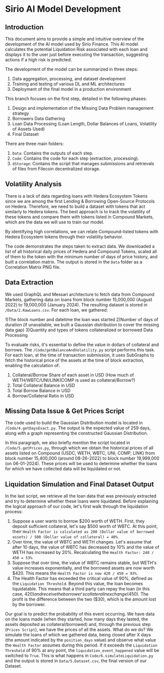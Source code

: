 # Sirio AI Model Development

## Introduction
This document aims to provide a simple and intuitive overview of the development of the AI model used by Sirio Finance. This AI model calculates the potential Liquidation Risk associated with each loan and displays it to the user just before executing the transaction, suggesting actions if a high risk is predicted.

The development of the model can be summarized in three steps:

1) Data aggregation, processing, and dataset development
2) Training and testing of various DL and ML architectures
3) Deployment of the final model in a production environment

This branch focuses on the first step, detailed in the following phases:

1) Design and implementation of the Missing Data Problem management strategy
2) Borrowers Data Gathering
3) Loan Data Processing (Loan Length, Dollar Balances of Loans, Volatility of Assets Used)
4) Final Dataset

There are three main folders:

1) `Data`: Contains the outputs of each step.
2) `Code`: Contains the code for each step (extraction, processing).
3) `dStorage`: Contains the script that manages submissions and retrievals of files from Filecoin decentralized storage.

## Volatility Analysis
There is a lack of data regarding loans with Hedera Ecosystem Tokens since we are among the first Lending & Borrowing Open-Source Protocols on Hedera. Therefore, we need to build a dataset with tokens that act similarly to Hedera tokens. The best approach is to track the volatility of these tokens and compare them with tokens listed in Compound Markets, which are the data we will use to train our model.

By identifying high correlations, we can relate Compound-listed tokens with Hedera Ecosystem tokens through their volatility behavior.

The code demonstrates the steps taken to extract data. We downloaded a list of all historical daily prices of Hedera and Compound Tokens, scaled all of them to the token with the minimum number of days of price history, and built a correlation matrix. The output is stored in the `Data` folder as a Correlation Matrix PNG file.

## Data Extraction
We used GraphQL and Messari architecture to fetch data from Compound Markets, gathering data on loans from block number 15,000,000 (August 2022) to 19,000,000 (January 2024). The resulting dataset is stored in `/Data/2.RawLoans.csv`. For each loan, we gathered:

1)The block number and datetime the loan was started
2)Number of days of duration (if unavailable, we built a Gaussian distribution to cover the missing data gap)
3)Quantity and types of tokens collateralized or borrowed
Data Processing

To evaluate risks, it's essential to define the value in dollars of collateral and borrows. The `/Code/getBalanceAndVolatility.py` script performs this task. For each loan, at the time of transaction submission, it uses SubGraphs to fetch the historical price of the assets at the time of block extraction, enabling the calculation of:

1) Collateral/Borrow Share of each asset in USD (How much of WETH/WBTC/UNI/LINK(COMP is used as collateral/Borrow?)
2) Total Collateral Balance in USD
3) Total Borrow Balance in USD
4) Borrow/Collateral Ratio in USD

## Missing Data Issue & Get Prices Script
The code used to build the Gaussian Distribution model is located in `/Code/4.getDaysExact.py`. The output is the expected value of 259 days, along with a graph representing the constructed Gaussian Distribution.

In this paragraph, we also briefly mention the script located in `/Code/5.getPrices.py`, through which we obtain the historical prices of all assets listed on Compound (USDC, WETH, WBTC, UNI, COMP, LINK) from block number 15,400,000 (around 08-26-2022) to block number 19,999,000 (on 06-01-2024). These prices will be used to determine whether the loans for which we have collected data will be liquidated or not.

## Liquidation Simulation and Final Dataset Output

In the last script, we retrieve all the loan data that was previously extracted and try to determine whether these loans were liquidated. Before explaining the logical approach of our code, let's first walk through the liquidation process:

1. Suppose a user wants to borrow $200 worth of WETH. First, they deposit sufficient collateral, let's say $500 worth of WBTC. At this point, their `Health Factor is calculated as 200 (Dollar value of borrowed assets) / 500 (Dollar value of collateral) = 40%`.
2. Over time, the value of WBTC and WETH changes. Let's assume that after 10 days, the value of WBTC has decreased by 10% and the value of WETH has increased by 20%. Recalculating the `Health Factor: 240 / 450 = 53%`.
3. Suppose that over time, the value of WBTC remains stable, but WETH's value increases exponentially, and the borrowed assets are now worth $420. This means the `Health Factor is now 420 / 450 = 93%`.
4. The Health Factor has exceeded the critical value of 90%, defined as the `Liquidation Threshold`. Beyond this value, the loan becomes liquidatable. This means that a third party can repay the loan (in this case, $420) and receive the borrower's collateral in exchange ($450). The profit is the difference between the two ($30), which is the amount lost by the borrower.

Our goal is to predict the probability of this event occurring. We have data on the loans made (when they started, how many days they lasted, the assets deposited as collateral/borrowed) and, through the previous step (`Prices Script`), we have the prices of all the assets. What do we do? We simulate the loans of which we gathered data, being closed after X days (the amount indicated by the `position_days` value) and observe what value the `Health Factor` assumes during this period. If it exceeds the `Liquidation Threshold` of 90% at any point, the `liquidation_event_happened` value will be switched to `True`. This is what happens in `Code/6.simulateLiquidation.py` and the output is stored in `Data/5.Dataset.csv`, the final version of our Dataset.
